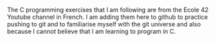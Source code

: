 The C programming exercises that I am following are from the Ecole 42 Youtube channel in French. I am adding them here to github to practice pushing to git and to familiarise myself with the git universe and also because I cannot believe that I am learning to program in C. 